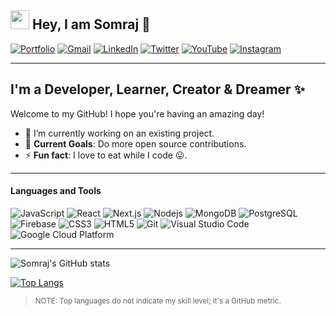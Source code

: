 <h2><img src="https://emojis.slackmojis.com/emojis/images/1531849430/4246/blob-sunglasses.gif?1531849430" width="30"/> Hey, I am Somraj 👋</h2>

<a href="https://portfolio-iamsomraj.vercel.app" target="_black"><img alt="Portfolio" src="https://img.shields.io/badge/My Portfolio-3A84FF?style=for-the-badge&logoColor=white" /></a>
<a href="mailto:iamsomraj@gmail.com" target="_black"><img alt="Gmail" src="https://img.shields.io/badge/Gmail-EA4335?style=for-the-badge&logo=gmail&logoColor=white" /></a>
<a href="https://www.linkedin.com/in/iamsomraj/" target="_black"><img alt="LinkedIn" src="https://img.shields.io/badge/LinkedIn-0A66C2?style=for-the-badge&logo=linkedin&logoColor=white" /></a>
<a href="https://twitter.com/iSomraj" target="_black"><img alt="Twitter" src="https://img.shields.io/badge/Twitter-1DA1F2?style=for-the-badge&logo=twitter&logoColor=white" /></a>
<a href="https://www.youtube.com/channel/UCpMMxmD0UWep2B7TfHynvdQ/" target="_black"><img alt="YouTube" src="https://img.shields.io/badge/YouTube-FF0000?style=for-the-badge&logo=youtube&logoColor=white" /></a>
<a href="https://www.instagram.com/i.somraj/" target="_black"><img alt="Instagram" src="https://img.shields.io/badge/Instagram-E4405F?style=for-the-badge&logo=instagram&logoColor=white" /></a>

---

## I'm a Developer, Learner, Creator & Dreamer ✨

Welcome to my GitHub! I hope you're having an amazing day!

- 🔭 I’m currently working on an existing project.
- 🥅 **Current Goals**: Do more open source contributions.
- ⚡ **Fun fact**: I love to eat while I code 😛.

---

<h4>Languages and Tools</h4>
<p>
  <img alt="JavaScript" src="https://img.shields.io/badge/JavaScript-F7DF1E?style=for-the-badge&logo=javascript&logoColor=black" />
  <img alt="React" src="https://img.shields.io/badge/-React-61DAFB?style=for-the-badge&logo=react&logoColor=black" />
  <img alt="Next.js" src="https://img.shields.io/badge/Next.js-000000?style=for-the-badge&logo=next.js&logoColor=white" />
  <img alt="Nodejs" src="https://img.shields.io/badge/-Nodejs-43853D?style=for-the-badge&logo=Node.js&logoColor=white" />
  <img alt="MongoDB" src="https://img.shields.io/badge/-MongoDB-47A248?style=for-the-badge&logo=mongodb&logoColor=white" />
  <img alt="PostgreSQL" src="https://img.shields.io/badge/PostgreSQL-336791?style=for-the-badge&logo=postgresql&logoColor=white" />
  <img alt="Firebase" src="https://img.shields.io/badge/Firebase-FFCA28?style=for-the-badge&logo=firebase&logoColor=black" />
  <img alt="CSS3" src="https://img.shields.io/badge/CSS3-1572B6?style=for-the-badge&logo=css3&logoColor=white" />
  <img alt="HTML5" src="https://img.shields.io/badge/HTML5-E34F26?style=for-the-badge&logo=html5&logoColor=white" />
  <img alt="Git" src="https://img.shields.io/badge/Git-F05032?style=for-the-badge&logo=git&logoColor=white" />
  <img alt="Visual Studio Code" src="https://img.shields.io/badge/VS_Code-007ACC?style=for-the-badge&logo=visual-studio-code&logoColor=white" />
  <img alt="Google Cloud Platform" src="https://img.shields.io/badge/Google_Cloud_Platform-4285F4?style=for-the-badge&logo=google-cloud&logoColor=white" />
</p>

---

![Somraj's GitHub stats](https://github-readme-stats.vercel.app/api?username=iamsomraj&show_icons=true&theme=dracula)

[![Top Langs](https://github-readme-stats.vercel.app/api/top-langs/?username=iamsomraj&layout=compact&theme=dracula)](https://github.com/anuraghazra/github-readme-stats)

> <sub>NOTE: Top languages do not indicate my skill level; it's a GitHub metric.</sub>
